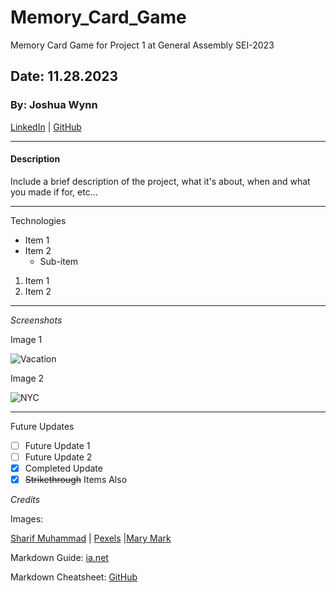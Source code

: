# Memory_Card_Game
Memory Card Game for Project 1 at General Assembly SEI-2023

## Date: 11.28.2023

### By: Joshua Wynn

[LinkedIn](https://www.linkedin.com/in/wynnjoshua/) | [GitHub](https://github.com/joshuawynn?tab=repositories)
***
#### Description
Include a brief description of the project, what it's about, when and what you made if for, etc...
***

Technologies
- Item 1
- Item 2
  - Sub-item

1. Item 1
2. Item 2

***

_Screenshots_

Image 1

 ![Vacation](https://images.pexels.com/photos/449627/pexels-photo-449627.jpeg?cs=srgb&dl=wood-sea-nature-449627.jpg&fm=jpg)

 Image 2

 ![NYC](https://bloximages.newyork1.vip.townnews.com/sanfordherald.com/content/tncms/assets/v3/editorial/4/a0/4a0a0414-877e-5f0a-bfa7-89a6ba6ef4bf/655e09653d5cb.image.jpg?resize=1333%2C890)
 ***

 Future Updates

 - [ ] Future Update 1
- [ ] Future Update 2
- [x] Completed Update
- [x] ~~Strikethrough~~ Items Also

_Credits_

Images: 

[Sharif Muhammad](https://www.sharifmuhammad.com/) | [Pexels](https://www.pexels.com/) |[Mary Mark](https://www.marysmark.com/by-land/Brooklyn-bridge) 

Markdown Guide: [ia.net](https://ia.net/)

Markdown Cheatsheet: [GitHub](https://github.com/)